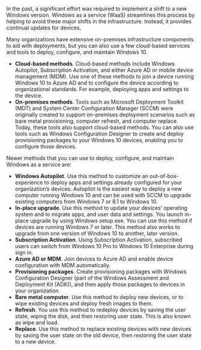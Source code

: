 In the past, a significant effort was required to implement a shift to a new Windows version. Windows as a service (WaaS) streamlines this process by helping to avoid these major shifts in the infrastructure. Instead, it provides continual updates for devices. 

Many organizations have extensive on-premises infrastructure components to aid with deployments, but you can also use a few cloud-based services and tools to deploy, configure, and maintain Windows 10. 

- **Cloud-based methods**. Cloud-based methods include Windows Autopilot, Subscription Activation, and either Azure AD or mobile device management (MDM). Use one of these methods to join a device running Windows 10 to Azure AD and to configure the device according to organizational standards. For example, deploying apps and settings to the device. 
- **On-premises methods**. Tools such as Microsoft Deployment Toolkit (MDT) and System Center Configuration Manager (SCCM) were originally created to support on-premises deployment scenarios such as bare metal provisioning, computer refresh, and computer replace. Today, these tools also support cloud-based methods. You can also use tools such as Windows Configuration Designer to create and deploy provisioning packages to your Windows 10 devices, enabling you to configure those devices.

Newer methods that you can use to deploy, configure, and maintain Windows as a service are: 

- **Windows Autopilot**. Use this method to customize an out-of-box-experience to deploy apps and settings already configured for your organization’s devices. Autopilot is the easiest way to deploy a new computer running Windows 10 and can be used with SCCM to upgrade existing computers from Windows 7 or 8.1 to Windows 10.
- **In-place upgrade**. Use this method to update your devices’ operating system and to migrate apps, and user data and settings. You launch in-place upgrade by using Windows setup.exe. You can use this method if devices are running Windows 7 or later. This method also works to upgrade from one version of Windows 10 to another, later version.   
- **Subscription Activation**. Using Subscription Activation, subscribed users can switch from Windows 10 Pro to Windows 10 Enterprise during sign in.
- **Azure AD or MDM**. Join devices to Azure AD and enable device configuration with MDM automatically. 
- **Provisioning packages**. Create provisioning packages with Windows Configuration Designer (part of the Windows Assessment and Deployment Kit (ADK)), and then apply those packages to devices in your organization.
- **Bare metal computer**. Use this method to deploy new devices, or to wipe existing devices and deploy fresh images to them.
- **Refresh**. You use this method to redeploy devices by saving the user state, wiping the disk, and then restoring user state. This is also known as wipe and load. 
- **Replace**. Use this method to replace existing devices with new devices by saving the user state on the old device, then restoring the user state to a new device.